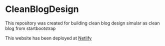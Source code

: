 # CleanBlogDesign
This repository was created for building clean blog design simular as clean blog from startbootstrap

This website has been deployed at <a href="https://sahinmaral-cleanblog.netlify.app/">Netlify</a>
